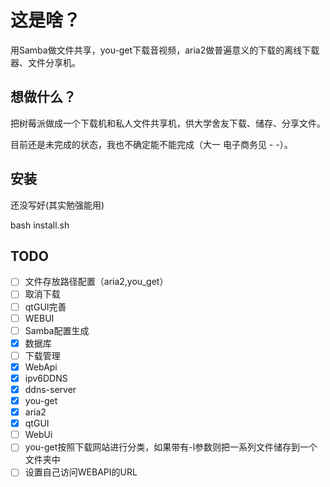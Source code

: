 # 这是啥？
用Samba做文件共享，you-get下载音视频，aria2做普遍意义的下载的离线下载器、文件分享机。

## 想做什么？
把树莓派做成一个下载机和私人文件共享机，供大学舍友下载、储存、分享文件。

目前还是未完成的状态，我也不确定能不能完成（大一 电子商务见 - -）。



## 安装
还没写好(其实勉强能用)

bash install.sh

## TODO
- [ ] 文件存放路径配置（aria2,you_get）
- [ ] 取消下载
- [ ] qtGUI完善
- [ ] WEBUI
- [ ] Samba配置生成
- [x] 数据库
- [ ] 下载管理
- [x] WebApi
- [x] ipv6DDNS  
- [x] ddns-server
- [x] you-get
- [x] aria2
- [x] qtGUI
- [ ] WebUi
- [ ] you-get按照下载网站进行分类，如果带有-l参数则把一系列文件储存到一个文件夹中
- [ ] 设置自己访问WEBAPI的URL